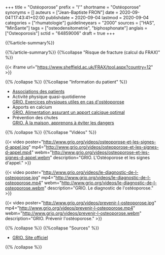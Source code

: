 +++
title = "Ostéoporose"
prefix = "l'"
shortname = "Ostéoporose"
synonyms = []
auteurs = ["Jean-Baptiste FRON"]
date = 2020-09-04T17:43:41+02:00
publishdate = 2020-09-04
lastmod = 2020-09-04
categories = ["rhumatologie"]
guidelineyears = "2000"
sources = ["HAS", "MinSante"]
tags = ["osteodensitometrie", "biphosphonate"]
anglais = ["Osteoporosis"]
sctid = "64859006"
draft = true
+++

{{%article-summary%}}



{{%/article-summary%}}
{{%collapse "Risque de fracture (calcul du FRAX)" %}}

{{< iframe url="https://www.sheffield.ac.uk/FRAX/tool.aspx?country=12" >}}

{{% /collapse %}}
{{%collapse "Information du patient" %}}

- [Associations des patients](http://www.grio.org/espace-gp/association-patients-osteoporose.php)
- Activité physique quasi-quotidienne  
[GRIO. Exercices physiques utiles en cas d'ostéoporose](http://www.grio.org/documents/page85/restez-actifs.pdf)
- Apports en calcium  
[GRIO. Alimentation assurant un apport calcique optimal](http://www.grio.org/documents/page85/alimentation-assurant-apport-calcique-1.pdf)
- Prévention des chutes  
[GRIO. À la maison, apprenons à éviter les dangers](http://www.grio.org/documents/page85/dangers-maison.pdf)

{{% /collapse %}}
{{%collapse "Vidéos" %}}

{{< video poster="http://www.grio.org/videos/osteoporose-et-les-signes-d-appel.jpg" mp4="http://www.grio.org/videos/osteoporose-et-les-signes-d-appel.mp4" webm="http://www.grio.org/videos/osteoporose-et-les-signes-d-appel.webm" description="GRIO. L'Ostéoporose et les signes d'appel." >}}

{{< video poster="http://www.grio.org/videos/le-diagnostic-de-l-osteoporose.jpg" mp4="http://www.grio.org/videos/le-diagnostic-de-l-osteoporose.mp4" webm="http://www.grio.org/videos/le-diagnostic-de-l-osteoporose.webm" description="GRIO. Le diagnostic de l'ostéoporose." >}}

{{< video poster="http://www.grio.org/videos/prevenir-l-osteoporose.jpg" mp4="http://www.grio.org/videos/prevenir-l-osteoporose.mp4" webm="http://www.grio.org/videos/prevenir-l-osteoporose.webm" description="GRIO. Prévenir l'ostéoporose." >}}

{{% /collapse %}}
{{%collapse "Sources" %}}

- [GRIO. Site officiel](http://www.grio.org/)

{{% /collapse %}}
